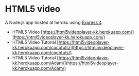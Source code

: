 # HTML5 video

A Node.js app hosted at heroku using [Express 4](http://expressjs.com/).

- HTML5 Video  [https://html5videoplayer-kk.herokuapp.com/](https://html5videoplayer-kk.herokuapp.com/)
- HTML5 Video Tutorial [https://html5videoplayer-kk.herokuapp.com/cocotuts/](https://html5videoplayer-kk.herokuapp.com/cocotuts/)
- HTML5 Video Tutorial [https://html5videoplayer-kk.herokuapp.com/Adam/](https://html5videoplayer-kk.herokuapp.com/Adam/)
